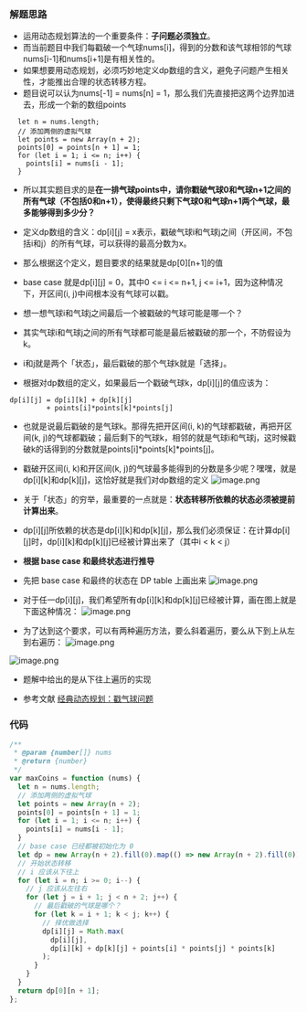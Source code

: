 ### 解题思路
- 运用动态规划算法的一个重要条件：**子问题必须独立**。
- 而当前题目中我们每戳破一个气球nums[i]，得到的分数和该气球相邻的气球nums[i-1]和nums[i+1]是有相关性的。
- 如果想要用动态规划，必须巧妙地定义dp数组的含义，避免子问题产生相关性，才能推出合理的状态转移方程。
- 题目说可以认为nums[-1] = nums[n] = 1，那么我们先直接把这两个边界加进去，形成一个新的数组points
```
  let n = nums.length;
  // 添加两侧的虚拟气球
  let points = new Array(n + 2);
  points[0] = points[n + 1] = 1;
  for (let i = 1; i <= n; i++) {
    points[i] = nums[i - 1];
  }
```
- 所以其实题目求的是**在一排气球points中，请你戳破气球0和气球n+1之间的所有气球（不包括0和n+1），使得最终只剩下气球0和气球n+1两个气球，最多能够得到多少分？**

- 定义dp数组的含义：dp[i][j] = x表示，戳破气球i和气球j之间（开区间，不包括i和j）的所有气球，可以获得的最高分数为x。
- 那么根据这个定义，题目要求的结果就是dp[0][n+1]的值
- base case 就是dp[i][j] = 0，其中0 <= i <= n+1, j <= i+1，因为这种情况下，开区间(i, j)中间根本没有气球可以戳。
- 想一想气球i和气球j之间最后一个被戳破的气球可能是哪一个？
- 其实气球i和气球j之间的所有气球都可能是最后被戳破的那一个，不防假设为k。
- i和j就是两个「状态」，最后戳破的那个气球k就是「选择」。
- 根据对dp数组的定义，如果最后一个戳破气球k，dp[i][j]的值应该为：
```
dp[i][j] = dp[i][k] + dp[k][j] 
         + points[i]*points[k]*points[j]
```
- 也就是说最后戳破的是气球k。那得先把开区间(i, k)的气球都戳破，再把开区间(k, j)的气球都戳破；最后剩下的气球k，相邻的就是气球i和气球j，这时候戳破k的话得到的分数就是points[i]*points[k]*points[j]。
- 戳破开区间(i, k)和开区间(k, j)的气球最多能得到的分数是多少呢？嘿嘿，就是dp[i][k]和dp[k][j]，这恰好就是我们对dp数组的定义
![image.png](https://pic.leetcode-cn.com/1642319931-eOaoRW-image.png)
- 关于「状态」的穷举，最重要的一点就是：**状态转移所依赖的状态必须被提前计算出来**。
- dp[i][j]所依赖的状态是dp[i][k]和dp[k][j]，那么我们必须保证：在计算dp[i][j]时，dp[i][k]和dp[k][j]已经被计算出来了（其中i < k < j）
- **根据 base case 和最终状态进行推导**
- 先把 base case 和最终的状态在 DP table 上画出来
![image.png](https://pic.leetcode-cn.com/1642320078-gOabhE-image.png)
- 对于任一dp[i][j]，我们希望所有dp[i][k]和dp[k][j]已经被计算，画在图上就是下面这种情况：
![image.png](https://pic.leetcode-cn.com/1642320159-WLjLgi-image.png)

- 为了达到这个要求，可以有两种遍历方法，要么斜着遍历，要么从下到上从左到右遍历：
![image.png](https://pic.leetcode-cn.com/1642320218-DZDEiU-image.png)


![image.png](https://pic.leetcode-cn.com/1642320234-rvNYoh-image.png)
- 题解中给出的是从下往上遍历的实现

- 参考文献 [经典动态规划：戳气球问题](https://mp.weixin.qq.com/s?__biz=MzAxODQxMDM0Mw==&mid=2247485172&idx=1&sn=b860476b205b04f960ea0de6f70d3553&scene=21#wechat_redirect)

### 代码

```javascript
/**
 * @param {number[]} nums
 * @return {number}
 */
var maxCoins = function (nums) {
  let n = nums.length;
  // 添加两侧的虚拟气球
  let points = new Array(n + 2);
  points[0] = points[n + 1] = 1;
  for (let i = 1; i <= n; i++) {
    points[i] = nums[i - 1];
  }
  // base case 已经都被初始化为 0
  let dp = new Array(n + 2).fill(0).map(() => new Array(n + 2).fill(0));
  // 开始状态转移
  // i 应该从下往上
  for (let i = n; i >= 0; i--) {
    // j 应该从左往右
    for (let j = i + 1; j < n + 2; j++) {
      // 最后戳破的气球是哪个？
      for (let k = i + 1; k < j; k++) {
        // 择优做选择
        dp[i][j] = Math.max(
          dp[i][j],
          dp[i][k] + dp[k][j] + points[i] * points[j] * points[k]
        );
      }
    }
  }
  return dp[0][n + 1];
};
```